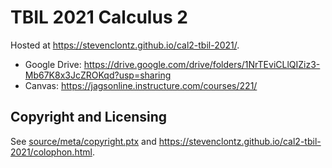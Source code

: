 # TBIL 2021 Calculus 2

Hosted at <https://stevenclontz.github.io/cal2-tbil-2021/>.

- Google Drive: https://drive.google.com/drive/folders/1NrTEviCLlQIZiz3-Mb67K8x3JcZROKqd?usp=sharing
- Canvas: https://jagsonline.instructure.com/courses/221/


## Copyright and Licensing

See [source/meta/copyright.ptx](source/meta/copyright.ptx) and
<https://stevenclontz.github.io/cal2-tbil-2021/colophon.html>.
